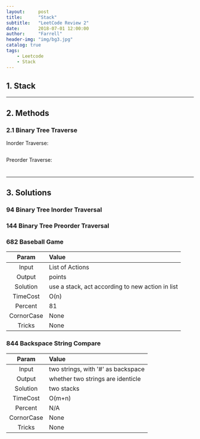 ```yaml
---
layout:     post
title:      "Stack"
subtitle:   "LeetCode Review 2"
date:       2018-07-01 12:00:00
author:     "Farrell"
header-img: "img/bg3.jpg"
catalog: true
tags:
    - Leetcode
    - Stack
---
```


>

## 1. Stack

---
## 2. Methods

### <span id="TreeTraverse">2.1 Binary Tree Traverse</span>
Inorder Traverse:
```java

```

Preorder Traverse:
```java

```

### <span id=""> </span>

---
## 3. Solutions

### 94 Binary Tree Inorder Traversal

### 144 Binary Tree Preorder Traversal

### 682 Baseball Game

Param|Value
:---:|:---
Input|List of Actions
Output|points
Solution|use a stack, act according to new action in list
TimeCost|O(n)
Percent|81
CornorCase|None
Tricks|None

### 844 Backspace String Compare

Param|Value
:---:|:---
Input|two strings, with '#' as backspace
Output|whether two strings are identicle
Solution|two stacks
TimeCost|O(m+n)
Percent|N/A
CornorCase|None
Tricks|None